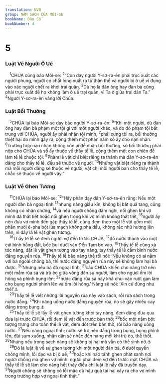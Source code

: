 ```yaml
---
translation: NVB
group: NĂM SÁCH CỦA MÔI-SE
bookName: Dân Số 
bookNumber: 4
---
```


<div class="title"><h1>5</h1><h3>Luật Về Người Ô Uế </h3></div>
<span class="verse dan_5_1"> <sup>1</sup>CHÚA cũng bảo Môi-se: </span>
<span class="verse dan_5_2"><sup>2</sup>“Con dạy người Y-sơ-ra-ên phải trục xuất các người phung, người có chất lỏng xuất ra từ thân thể và người bị ô uế vì đụng vào xác người chết ra khỏi trại quân. </span>
<span class="verse dan_5_3"><sup>3</sup>Dù họ là đàn ông hay đàn bà cũng phải trục xuất để họ không làm ô uế trại quân, vì Ta ở giữa trại dân Ta.” </span>
<span class="verse dan_5_4"><sup>4</sup>Người Y-sơ-ra-ên vâng lời Chúa. <br/></span>
<div class="title"><h3>Luật Bồi Thường </h3></div>
<span class="verse dan_5_5"> <sup>5</sup>CHÚA lại bảo Môi-se dạy bảo người Y-sơ-ra-ên: </span>
<span class="verse dan_5_6"><sup>6</sup>“Khi một người, dù đàn ông hay đàn bà phạm một tội gì với một người khác, và do đó phạm tội bất trung với CHÚA, người ấy phải nhận tội mình, </span>
<span class="verse dan_5_7"><sup>7</sup>phải xưng tội ra, bồi thường thiệt hại do mình gây ra, cộng thêm một phần năm số ấy cho nạn nhân. </span>
<span class="verse dan_5_8"><sup>8</sup>Trường hợp nạn nhân không còn ai để nhận bồi thường, số bồi thường phải nộp cho CHÚA và số ấy thuộc về thầy tế lễ, cộng thêm một con chiên để làm tế lễ chuộc tội. </span>
<span class="verse dan_5_9"><sup>9</sup>Phàm lễ vật chi biệt riêng ra thánh mà dân Y-sơ-ra-ên dâng cho thầy tế lễ, đều sẽ thuộc về người. </span>
<span class="verse dan_5_10"><sup>10</sup>Những vật biệt riêng ra thánh mà mỗi người dâng sẽ thuộc về người; vật chi mỗi người ban cho thầy tế lễ, chắc sẽ thuộc về người vậy.” <br/></span>
<div class="title"><h3>Luật Về Ghen Tương </h3></div>
<span class="verse dan_5_11"> <sup>11</sup>CHÚA lại bảo Môi-se: </span>
<span class="verse dan_5_12"><sup>12</sup>“Hãy phán dạy dân Y-sơ-ra-ên rằng: Nếu một người đàn bà ngoại tình </span>
<span class="verse dan_5_13"><sup>13</sup>nhưng nàng giấu kín, không bị bắt quả tang, cũng không có nhân chứng, </span>
<span class="verse dan_5_14"><sup>14</sup>và nếu người chồng đâm nghi, nổi ghen khi vợ mình đã thất tiết hoặc nổi ghen trong khi vợ mình không thất tiết, </span>
<span class="verse dan_5_15"><sup>15</sup>người ấy nên đưa vợ mình đến gặp thầy tế lễ, cũng đem theo một lễ vật gồm một phần mười ê-pha bột lúa mạch không pha dầu, không rắc nhũ hương lên trên, vì đây là lễ vật ghen tương. <br/></span>
<span class="verse dan_5_16"> <sup>16</sup>Thầy tế lễ sẽ đem người vợ đến trước CHÚA, </span>
<span class="verse dan_5_17"><sup>17</sup>đổ nước thánh vào một cái bình bằng đất, bốc bụi dưới sàn Đền Tạm bỏ vào. </span>
<span class="verse dan_5_18"><sup>18</sup>Thầy tế lễ cũng xả tóc nàng, đặt lễ vật ghen tương vào tay nàng, tay thầy tế lễ cầm bình nước đắng nguyền rủa. </span>
<span class="verse dan_5_19"><sup>19</sup>Thầy tế lễ bảo nàng thề rồi nói: ‘Nếu không có ai nằm với bà ngoài chồng bà, thì nước đắng nguyền rủa này sẽ không làm hại bà được. </span>
<span class="verse dan_5_20"><sup>20</sup>Nhưng nếu bà đã ngoại tình, </span>
<span class="verse dan_5_21"><sup>21</sup>cầu CHÚA khiến cho nàng trở nên một mầm rủa sả và trù ẻo giữa vòng dân sự ngươi, làm cho ngươi ốm lòi hông và phình bụng lên; </span>
<span class="verse dan_5_22"><sup>22</sup>nước đắng rủa sả này khá chui vào ruột gan làm cho bụng ngươi phình lên và ốm lòi hông.’ Nàng sẽ nói: ‘Xin cứ đúng như thế!’<a data-toggle="tooltip" data-placement="bottom" title="Nt: Amen! Amen!">⚓</a><br/></span>
<span class="verse dan_5_23"> <sup>23</sup>Thầy tế lễ viết những lời nguyền rủa này vào sách, rồi rửa sách trong nước đắng. </span>
<span class="verse dan_5_24"><sup>24</sup>Khi nàng uống nước đắng nguyền rủa, nó sẽ gây nhiều cay đắng trong bụng.<a data-toggle="tooltip" data-placement="bottom" title="Nếu thật ngoại tình, xem câu 27-28">⚓</a><br/></span>
<span class="verse dan_5_25"> <sup>25</sup>Thầy tế lễ sẽ lấy lễ vật ghen tương khỏi tay nàng, đem dâng đưa qua đưa lại trước CHÚA, rồi đem lễ vật đến trước bàn thờ; </span>
<span class="verse dan_5_26"><sup>26</sup>bốc một nắm bột tượng trưng cho toàn thể lễ vật, đem đốt trên bàn thờ, rồi bảo nàng uống nước. </span>
<span class="verse dan_5_27"><sup>27</sup>Nếu nàng ngoại tình; nước sẽ trở nên đắng trong bụng, bụng phình lên, đùi sụm xuống, nhân dân sẽ nhắc đến nàng mỗi khi trù ẻo, thề thốt. </span>
<span class="verse dan_5_28"><sup>28</sup>Nhưng nếu trong sạch nàng sẽ không bị hại mà vẫn có thể sinh nở.<a data-toggle="tooltip" data-placement="bottom" title="Nt: và sẽ mang thai">⚓</a><br/></span>
<span class="verse dan_5_29"> <sup>29</sup>Đó là luật lệ về sự ghen tương khi một người đàn bà, ở dưới quyền chồng mình, lỗi đạo và bị ô uế, </span>
<span class="verse dan_5_30"><sup>30</sup>hoặc khi nào tánh ghen phát sanh nơi người chồng mà ghen vợ mình: người phải đem vợ đến trước mặt CHÚA và thầy tế lễ sẽ làm cho nàng hết thảy điều chi luật lệ nầy đã truyền dạy. </span>
<span class="verse dan_5_31"><sup>31</sup>Người chồng sẽ không có lỗi mặc dù hậu quả tai hại xảy ra cho vợ mình trong trường hợp vợ ngoại tình thật.” <br/></span>
